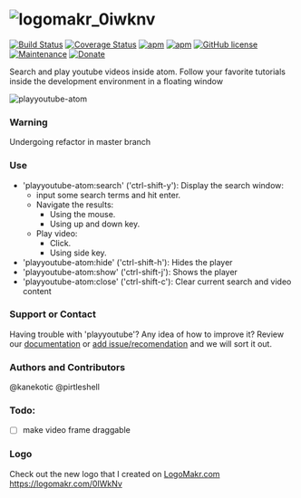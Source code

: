 # ![logomakr_0iwknv](https://user-images.githubusercontent.com/3071208/42363375-bcf912a2-80f7-11e8-999b-82e107a3d1af.png)


[![Build Status](https://travis-ci.org/kanekotic/playyoutube-atom.svg?branch=master)](https://travis-ci.org/kanekotic/playyoutube-atom)
[![Coverage Status](https://coveralls.io/repos/github/kanekotic/playyoutube-atom/badge.svg?branch=master)](https://coveralls.io/github/kanekotic/playyoutube-atom?branch=master)
[![apm](https://img.shields.io/apm/dm/playyoutube.svg)](https://atom.io/packages/playyoutube)
[![apm](https://img.shields.io/apm/v/playyoutube.svg)](https://atom.io/packages/playyoutube)
[![GitHub license](https://img.shields.io/github/license/kanekotic/playyoutube-atom.svg)](https://github.com/kanekotic/playyoutube-atom/blob/master/LICENSE)
[![Maintenance](https://img.shields.io/badge/Maintained%3F-yes-green.svg)](https://GitHub.com/kanekotic/playyoutube-atom/graphs/commit-activity)
[![Donate](https://img.shields.io/badge/Donate-PayPal-green.svg)](https://www.paypal.me/kanekotic/)


Search and play youtube videos inside atom. Follow your favorite tutorials inside the development environment in a floating window

![playyoutube-atom](https://cloud.githubusercontent.com/assets/3071208/11987290/d6f8e8c0-a9dc-11e5-8d1e-c0ee5a2922e1.gif)

### Warning

Undergoing refactor in master branch

### Use
- 'playyoutube-atom:search' ('ctrl-shift-y'): Display the search window:
  - input some search terms and hit enter.
  - Navigate the results:
    - Using the mouse.
    - Using up and down key.
  - Play video:
    - Click.
    - Using side key.
- 'playyoutube-atom:hide' ('ctrl-shift-h'): Hides the player
- 'playyoutube-atom:show' ('ctrl-shift-j'): Shows the player
- 'playyoutube-atom:close' ('ctrl-shift-c'): Clear current search and video content

### Support or Contact
Having trouble with 'playyoutube'? Any idea of how to improve it?
Review our [documentation](https://github.com/kanekotic/PlayYouTube/wiki) or [add issue/recomendation](https://github.com/kanekotic/PlayYouTube/issues) and we will sort it out.

### Authors and Contributors
@kanekotic @pirtleshell

### Todo:
- [ ] make video frame draggable

### Logo

Check out the new logo that I created on <a href="http://logomakr.com" title="Logo Makr">LogoMakr.com</a> https://logomakr.com/0IWkNv